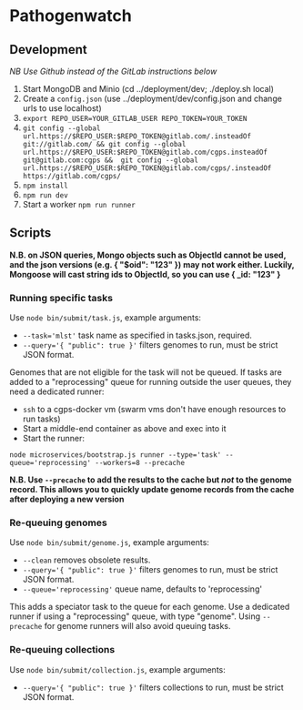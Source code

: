 # Pathogenwatch

## Development
*NB Use Github instead of the GitLab instructions below*
1. Start MongoDB and Minio (cd ../deployment/dev; ./deploy.sh local)
2. Create a `config.json` (use ../deployment/dev/config.json and change urls to use localhost)
3. `export REPO_USER=YOUR_GITLAB_USER REPO_TOKEN=YOUR_TOKEN`
4. `git config --global url.https://$REPO_USER:$REPO_TOKEN@gitlab.com/.insteadOf git://gitlab.com/ && git config --global url.https://$REPO_USER:$REPO_TOKEN@gitlab.com/cgps.insteadOf git@gitlab.com:cgps &&  git config --global url.https://$REPO_USER:$REPO_TOKEN@gitlab.com/cgps/.insteadOf https://gitlab.com/cgps/`
5. `npm install`
6. `npm run dev`
7. Start a worker `npm run runner`

## Scripts

**N.B. on JSON queries, Mongo objects such as ObjectId cannot be used, and the json versions (e.g. { "$oid": "123" }) may not work either. Luckily, Mongoose will cast string ids to ObjectId, so you can use { _id: "123" }**

### Running specific tasks

Use `node bin/submit/task.js`, example arguments:

* `--task='mlst'` task name as specified in tasks.json, required.
* `--query='{ "public": true }'` filters genomes to run, must be strict JSON format.

Genomes that are not eligible for the task will not be queued. If tasks are added to a "reprocessing" queue for running outside the user queues, they need a dedicated runner:

* `ssh` to a cgps-docker vm (swarm vms don't have enough resources to run tasks)
* Start a middle-end container as above and exec into it
* Start the runner:
```
node microservices/bootstrap.js runner --type='task' --queue='reprocessing' --workers=8 --precache
```
**N.B. Use `--precache` to add the results to the cache but _not_ to the genome record. This allows you to quickly update genome records from the cache after deploying a new version**

### Re-queuing genomes

Use `node bin/submit/genome.js`, example arguments:

* `--clean` removes obsolete results.
* `--query='{ "public": true }'` filters genomes to run, must be strict JSON format.
* `--queue='reprocessing'` queue name, defaults to 'reprocessing'

This adds a speciator task to the queue for each genome. Use a dedicated runner if using a "reprocessing" queue, with type "genome". Using `--precache` for genome runners will also avoid queuing tasks.

### Re-queuing collections

Use `node bin/submit/collection.js`, example arguments:

* `--query='{ "public": true }'` filters collections to run, must be strict JSON format.
